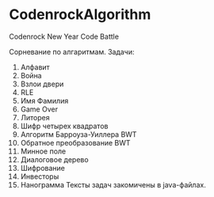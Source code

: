 # CodenrockAlgorithm
Codenrock New Year Code Battle

Сорневание по алгаритмам.
Задачи:
1. Алфавит
2. Война
3. Взлои двери
4. RLE
5. Имя Фамилия
6. Game Over
7. Литорея
8. Шифр четырех квадратов
9. Алгоритм Барроуза-Уиллера BWT
10. Обратное преобразование BWT
11. Минное поле
12. Диалоговое дерево
13. Шифрование
14. Инвесторы
15. Нанограмма
Тексты задач закомичены в java-файлах.
